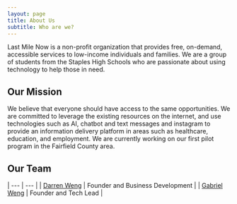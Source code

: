 ```yaml
---
layout: page
title: About Us
subtitle: Who are we?
---
```


Last Mile Now is a non-profit organization that provides free, on-demand, accessible services to low-income individuals and families. We are a group of students from the Staples High Schools who are passionate about using technology to help those in need.

## Our Mission

We believe that everyone should have access to the same opportunities. We are committed to leverage the existing resources on the internet, and use technologies such as AI, chatbot and text messages and instagram to provide an information delivery platform in areas such as healthcare, education, and employment. We are currently working on our first pilot program in the Fairfield County area.


## Our Team


| --- | --- |
| [Darren Weng](https://www.darrenweng.com) | Founder and Business Development |
| [Gabriel Weng](https://www.gabrielweng.com)  | Founder and Tech Lead |